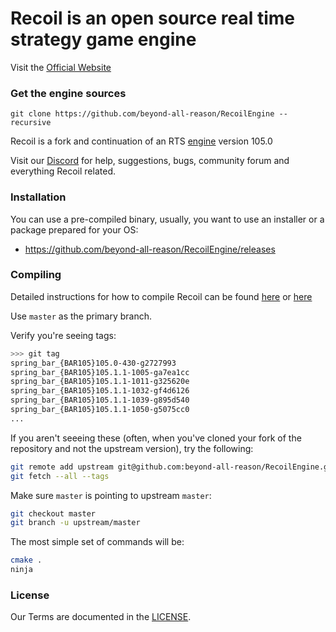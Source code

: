 # Recoil is an open source real time strategy game engine

Visit the [Official Website](https://beyond-all-reason.github.io/RecoilEngine/)

### Get the engine sources

    git clone https://github.com/beyond-all-reason/RecoilEngine --recursive

Recoil is a fork and continuation of an RTS [engine](https://github.com/spring/RecoilEngine) version 105.0

Visit our [Discord](https://discord.gg/GUpRg6Wz3e) for help, suggestions, bugs, community forum and everything Recoil related.

### Installation

You can use a pre-compiled binary, usually, you want to use an installer or a package prepared for your OS:

* <https://github.com/beyond-all-reason/RecoilEngine/releases>


### Compiling

Detailed instructions for how to compile Recoil can be found [here](https://github.com/beyond-all-reason/RecoilEngine/wiki/Building-and-developing-engine-without-docker) or [here](https://github.com/beyond-all-reason/RecoilEngine/wiki/SpringRTS-Build-Environment-(Docker))

Use `master` as the primary branch.

Verify you're seeing tags:

```bash
>>> git tag
spring_bar_{BAR105}105.0-430-g2727993
spring_bar_{BAR105}105.1.1-1005-ga7ea1cc
spring_bar_{BAR105}105.1.1-1011-g325620e
spring_bar_{BAR105}105.1.1-1032-gf4d6126
spring_bar_{BAR105}105.1.1-1039-g895d540
spring_bar_{BAR105}105.1.1-1050-g5075cc0
...
```

If you aren't seeeing these (often, when you've cloned your fork of the repository and not the upstream version), try the following:

```bash
git remote add upstream git@github.com:beyond-all-reason/RecoilEngine.git
git fetch --all --tags
```

Make sure `master` is pointing to upstream `master`:

```bash
git checkout master
git branch -u upstream/master
```

The most simple set of commands will be:

```bash
cmake .
ninja
```

### License

Our Terms are documented in the [LICENSE](LICENSE).
